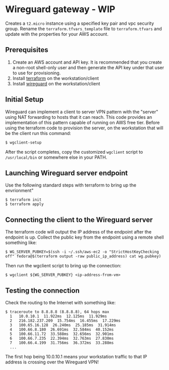 # Wireguard gateway - WIP

Creates a `t2.micro` instance using a specified key pair and vpc security group. Rename the `terraform.tfvars_template` file to `terraform.tfvars` and update with the properties for your AWS account.

## Prerequisites

1. Create an AWS account and API key. It is recommended that you create a non-root shell-only user and then generate the API key under that user to use for provisioning.
2. Install [terraform](https://www.terraform.io) on the workstation/client
3. Install [wireguard](https://www.wireguard.com) on the workstation/client

## Initial Setup

Wireguard can implement a client to server VPN pattern with the "server" using NAT forwarding to hosts that it can reach. This code provides an implementation of this pattern capable of running on AWS free tier. Before using the terraform code to provision the server, on the workstation that will be the client run this command:

```
$ wgclient-setup
```

After the script completes, copy the customized `wgclient` script to `/usr/local/bin` or somewhere else in your PATH.

## Launching Wireguard server endpoint

Use the following standard steps with terraform to bring up the envrionment"

```
$ terraform init
$ terraform apply
```

## Connecting the client to the Wireguard server

The terraform code will output the IP address of the endpoint after the endpoint is up. Collect the public key from the endpoint using a remote shell something like:

```
$ WG_SERVER_PUBKEY=$(ssh -i ~/.ssh/aws-ec2 -o "StrictHostKeyChecking off" fedora@$(terraform output -raw public_ip_address) cat wg.pubkey)
```

Then run the wgclient script to bring up the connection:

```
$ wgclient ${WG_SERVER_PUBKEY} <ip-address-from-vm>
```

## Testing the connection

Check the routing to the Internet with something like:

```
$ traceroute to 8.8.8.8 (8.8.8.8), 64 hops max
  1   10.0.10.1  11.922ms  12.125ms  11.929ms 
  2   216.182.237.209  15.754ms  16.455ms  17.229ms 
  3   100.65.16.128  26.240ms  25.185ms  31.914ms 
  4   100.66.8.180  26.691ms  32.584ms  40.152ms 
  5   100.66.11.72  33.588ms  32.656ms  32.901ms 
  6   100.66.7.235  22.394ms  32.763ms  27.830ms 
  7   100.66.4.199  31.756ms  36.372ms  33.288ms 
  ...
```

The first hop being 10.0.10.1 means your workstation traffic to that IP address is crossing over the Wireguard VPN!

